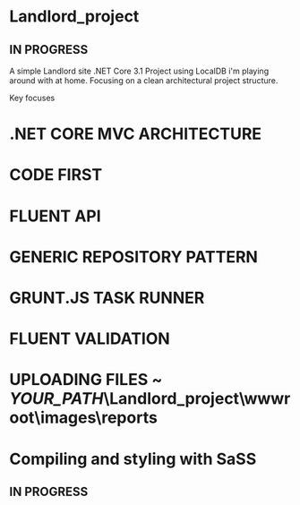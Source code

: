 # Landlord_project

## IN PROGRESS ##

A simple Landlord site .NET Core 3.1 Project using LocalDB i'm playing around with at home.
Focusing on a clean architectural project structure.

Key focuses
# .NET CORE MVC ARCHITECTURE
# CODE FIRST
# FLUENT API
# GENERIC REPOSITORY PATTERN
# GRUNT.JS TASK RUNNER
# FLUENT VALIDATION
# UPLOADING FILES ~ _YOUR_PATH_\Landlord_project\wwwroot\images\reports
# Compiling and styling with SaSS

## IN PROGRESS ##
